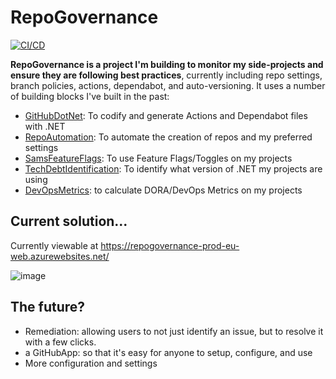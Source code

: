 # RepoGovernance
[![CI/CD](https://github.com/samsmithnz/RepoGovernance/actions/workflows/workflow.yml/badge.svg)](https://github.com/samsmithnz/RepoGovernance/actions/workflows/workflow.yml)

**RepoGovernance is a project I'm building to monitor my side-projects and ensure they are following best practices**, currently including repo settings, branch policies, actions, dependabot, and auto-versioning. It uses a number of building blocks I've built in the past:
- [GitHubDotNet](https://github.com/samsmithnz/GitHubActionsDotNet): To codify and generate Actions and Dependabot files with .NET
- [RepoAutomation](https://github.com/samsmithnz/RepoAutomation): To automate the creation of repos and my preferred settings
- [SamsFeatureFlags](https://github.com/samsmithnz/SamsFeatureFlags): To use Feature Flags/Toggles on my projects
- [TechDebtIdentification](https://github.com/samsmithnz/TechDebtIdentification): To identify what version of .NET my projects are using
- [DevOpsMetrics](https://github.com/samsmithnz/DevOpsMetrics): to calculate DORA/DevOps Metrics on my projects

## Current solution... 
Currently viewable at https://repogovernance-prod-eu-web.azurewebsites.net/

![image](https://user-images.githubusercontent.com/8389039/159120532-8e43d69a-7ed9-4927-bfcd-1b2a539ba978.png)


## The future?
- Remediation: allowing users to not just identify an issue, but to resolve it with a few clicks. 
- a GitHubApp: so that it's easy for anyone to setup, configure, and use
- More configuration and settings
